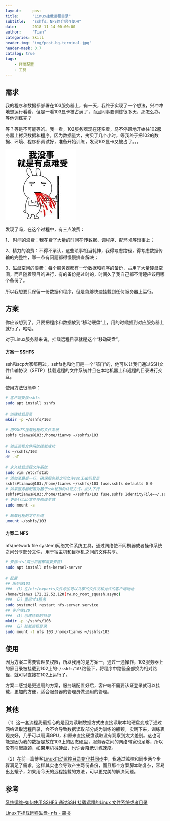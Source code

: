 ```yaml
---
layout:     post
title:      "Linux挂载远程目录"
subtitle:   "sshfs、NFS的介绍与使用"
date:       2018-11-14 00:00:00
author:     "Tian"
categories: Skill
header-img: "img/post-bg-terminal.jpg"
header-mask: 0.7
catalog: true
tags:
    - 环境配置
    - 工具
---
```


## 需求

我的程序和数据都部署在103服务器上，有一天，我终于实现了一个想法，兴冲冲地想运行看看，但是一看103显卡被占满了，而且同事要训练很多天，那怎么办，等他训练完？

等？等是不可能等的。我一看，102服务器现在还空着，马不停蹄地开始往102服务器上拷贝数据和程序，因为数据量大，拷贝了几个小时，等我终于把102的数据、环境、程序都调试好，准备开始训练，发现102显卡又被占了。。。

![images](https://raw.githubusercontent.com/tianws/tianws.github.io/master/img/in-post/20181114/images.jpeg)

发现了吗，在这个过程中，有三点浪费：

1、 时间的浪费：我花费了大量的时间在传数据、调程序、配环境等琐事上；

2、精力的浪费：不得不承认，这些琐事相当耗神，我得考虑路径，得考虑数据传输的完整性，哪一点有问题都得慢慢排查解决；

3、磁盘空间的浪费：每个服务器都有一份数据和程序的备份，占用了大量硬盘空间，而且随着项目的进行，有的备份是过时的，时间久了我自己都不清楚应该用哪个备份了。

所以我想要只保留一份数据和程序，但是能够快速挂载到任何服务器上运行。

## 方案

你应该想到了，只要把程序和数据放到“移动硬盘”上，用的时候插到对应服务器上就行了，哈哈。

对于Linux服务器来说，挂载远程目录就是这个“移动硬盘”。

#### 方案一 SSHFS

ssh和scp大家都用过，sshfs也和他们是一个“部门”的，他可以让我们通过SSH文件传输协议（SFTP）挂载远程的文件系统并且在本地机器上和远程的目录进行交互。

使用方法很简单：

```bash
# 客户端安装sshfs
sudo apt install sshfs 

# 创建挂载目录
mkdir -p ~/sshfs/103 

# 用SSHFS挂载远程的文件系统
sshfs tianws@103:/home/tianws ~/sshfs/103 

# 验证远程文件系统挂载成功
ls ~/sshfs/103
df -hT

# 永久挂载远程文件系统
sudo vim /etc/fstab
# 添加至最后一行，确保服务器之间允许ssh无密码登录
sshfs#tianws@103:/home/tianws ~/sshfs/103 fuse.sshfs defaults 0 0 
# 如果服务器配置为基于ssh秘钥的认证方式，加入下行
sshfs#tianws@103:/home/tianws ~/sshfs/103 fuse.sshfs IdentityFile=~/.ssh/id_rsa defaults 0 0
# 更新fstab文件使修改生效
sudo mount -a

# 卸载远程的文件系统
umount ~/sshfs/103
```

#### 方案二 NFS

nfs(network file system)网络文件系统工具，通过网络使不同机器或者操作系统之间分享部分文件，用于宿主机和目标机之间的文件共享。

```bash
# 安装nfs(两台机器都需要安装)
sudo apt install nfs-kernel-server

# 配置
## 服务端103
### （1）在/etc/exports文件添加可以共享的文件夹和允许的客户端地址
/home/tianws 172.22.52.120(rw,no_root_squash,async)
### （2）重启nfs服务
sudo systemctl restart nfs-server.service
## 客户端120
### （1）创建挂载的目录
mkdir -p ~/sshfs/103
### （2）挂载远程目录
sudo mount -t nfs 103:/home/tianws ~/sshfs/103
```

## 使用

因为方案二需要管理员权限，所以我用的是方案一，通过一通操作，103服务器上的家目录被挂载到102上的`~/sshfs/103`路径下，将程序中路径全部换为相对路径，就可以直接在102上运行了。

方案二感觉是更通用的方案，服务端配置好后，客户端不需要认证登录就可以挂载，更加的方便，适合服务器的管理员做通用的管理。

## 其他

（1）这一套流程我最担心的是因为读取数据方式由直接读取本地硬盘变成了通过网络读取远程目录，会不会导致数据读取部分成为训练的瓶颈。实践下来，训练表现良好，几乎可以用满GPU，和原来直接硬盘读取没有观察到太大差别。这也可能是因为我的数据是放在103上的固态硬盘，服务器之间的网络带宽也足够，所以没有引起瓶颈，如果用机械硬盘，也许会降低训练速度。

（2）在前一篇博客[Linux自动监控目录变化并同步](https://tianws.github.io/skill/2018/10/27/auto-synchronization/)中，我通过监控和同步两个步骤满足了需求，这样其实也会导致产生两份备份，而且那个方案脚本略复杂，容易出幺蛾子，如果用今天的远程挂载的方法，可以更完美的解决问题。

## 参考

[系统运维-如何使用SSHFS 通过SSH 挂载远程的Linux 文件系统或者目录](https://linux.cn/article-7855-1.html)

[Linux下挂载远程磁盘- nfs - 简书](https://www.jianshu.com/p/cc2893b2a8b8)

